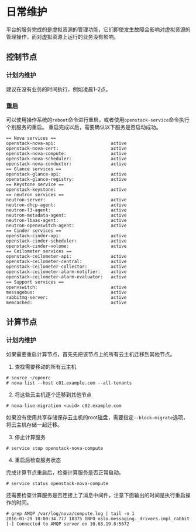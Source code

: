 # 日常维护

平台的服务完成的是虚拟资源的管理功能，它们即使发生故障会影响对虚拟资源的管理操作，而对虚拟资源上运行的业务没有影响。

## 控制节点

### 计划内维护

建议在没有业务的时间执行，例如凌晨1-2点。

### 重启

可以使用操作系统的`reboot`命令进行重启，或者使用`openstack-service`命令执行个别服务的重启。
重启完成以后，需要确认以下服务是否启动成功。

```
== Nova services ==
openstack-nova-api:                     active
openstack-nova-cert:                    active
openstack-nova-compute:                 active
openstack-nova-scheduler:               active
openstack-nova-conductor:               active
== Glance services ==
openstack-glance-api:                   active
openstack-glance-registry:              active
== Keystone service ==
openstack-keystone:                     active
== neutron services ==
neutron-server:                         active
neutron-dhcp-agent:                     active
neutron-l3-agent:                       active
neutron-metadata-agent:                 active
neutron-lbaas-agent:                    active
neutron-openvswitch-agent:              active
== Cinder services ==
openstack-cinder-api:                   active
openstack-cinder-scheduler:             active
openstack-cinder-volume:                active
== Ceilometer services ==
openstack-ceilometer-api:               active
openstack-ceilometer-central:           active
openstack-ceilometer-collector:         active
openstack-ceilometer-alarm-notifier:    active
openstack-ceilometer-alarm-evaluator:   active
== Support services ==
openvswitch:                            active
messagebus:                             active
rabbitmq-server:                        active
memcached:                              active
```

## 计算节点

### 计划内维护

如果需要重启计算节点，首先先把该节点上的所有云主机迁移到其他节点。

1. 查找需要移动的所有云主机

```
# source ~/openrc
# nova list --host c01.example.com --all-tenants
```

2. 将这些云主机逐个迁移到其他节点

`# nova live-migration <uuid> c02.example.com`

如果没有使用共享存储保存云主机的root磁盘，需要指定`--block-migrate`选项，将云主机存储一起迁移。

3. 停止计算服务

`# service stop openstack-nova-compute`

4. 重启后检查服务状态

完成计算节点重启后，检查计算服务是否正常启动。

`# service status openstack-nova-compute`

还需要检查计算服务是否连接上了消息中间件。注意下面输出的时间是执行重启操作的时间。

```
# grep AMQP /var/log/nova/compute.log | tail -n 1
2016-01-29 10:00:34.777 18375 INFO oslo.messaging._drivers.impl_rabbit [-] Connected to AMQP server on 10.68.19.8:5672
```
